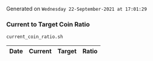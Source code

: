 Generated on `Wednesday 22-September-2021 at 17:01:29`

### Current to Target Coin Ratio
`current_coin_ratio.sh`

Date|Current|Target|Ratio
---|---|---|---
